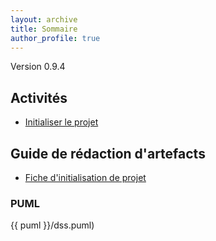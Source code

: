 ```yaml
---
layout: archive
title: Sommaire
author_profile: true
---
```

Version 0.9.4

## Activités
 - [Initialiser le projet](activites/initialiser-projet.html)
 
## Guide de rédaction d'artefacts
 - [Fiche d'initialisation de projet](artefacts/fiche-initialisation-projet.html)

### PUML

{{ puml }}/dss.puml)
